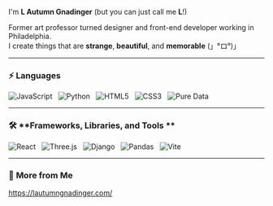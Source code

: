 I'm **L Autumn Gnadinger** (but you can just call me **L**!)

Former art professor turned designer and front-end developer working in Philadelphia.  
I create things that are **strange**, **beautiful**, and **memorable** (」°ロ°)」

---

### ⚡ **Languages**

![JavaScript](https://img.shields.io/badge/JavaScript-F7DF1E?style=for-the-badge&logo=javascript&logoColor=white) &nbsp; 
![Python](https://img.shields.io/badge/Python-3776AB?style=for-the-badge&logo=python&logoColor=white) &nbsp; 
![HTML5](https://img.shields.io/badge/HTML5-E34F26?style=for-the-badge&logo=html5&logoColor=white) &nbsp; 
![CSS3](https://img.shields.io/badge/CSS3-1572B6?style=for-the-badge&logo=css3&logoColor=white) &nbsp;
![Pure Data](https://img.shields.io/badge/Pure%20Data-00A9E0?style=for-the-badge&logo=freebsd&logoColor=white) &nbsp;

---

### 🛠 **Frameworks, Libraries, and Tools **  

![React](https://img.shields.io/badge/React-61DAFB?style=for-the-badge&logo=react&logoColor=black) &nbsp; 
![Three.js](https://img.shields.io/badge/Three.js-000000?style=for-the-badge&logo=three.js&logoColor=white) &nbsp; 
![Django](https://img.shields.io/badge/Django-092E20?style=for-the-badge&logo=django&logoColor=white) &nbsp; 
![Pandas](https://img.shields.io/badge/Pandas-150458?style=for-the-badge&logo=pandas&logoColor=white) &nbsp;
![Vite](https://img.shields.io/badge/Vite-646CFF?style=for-the-badge&logo=vite&logoColor=white) &nbsp;

---

### 💖 **More from Me**  
https://lautumngnadinger.com/


